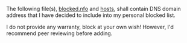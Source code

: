 The following file(s), [blocked.nfo](https://raw.githubusercontent.com/RemindUS/Blacklist/master/2014/sites/blocked.nfo) and [hosts](https://raw.githubusercontent.com/RemindUS/Blacklist/master/2014/sites/hosts), shall contain DNS domain address that I have decided to include into my personal blocked list.

I do not provide any warranty, block at your own wish!   However, I'd recommend peer reviewing before adding.
